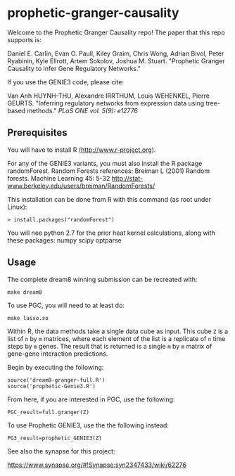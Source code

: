 # prophetic-granger-causality

Welcome to the Prophetic Granger Causality repo! The paper that this repo supports is:

Daniel E. Carlin, Evan O. Paull, Kiley Graim, Chris Wong, Adrian Bivol, Peter Ryabinin, Kyle Ellrott, Artem Sokolov, Joshua M. Stuart. "Prophetic Granger Causality to infer Gene Regulatory Networks."

If you use the GENIE3 code, please cite:

Van Anh HUYNH-THU, Alexandre IRRTHUM, Louis WEHENKEL, Pierre GEURTS. "Inferring regulatory networks from expression data using tree-based methods." *PLoS ONE vol. 5(9): e12776*

## Prerequisites

You will have to install R (http://www.r-project.org).

For any of the GENIE3 variants, you must also install the R package randomForest.
Random Forests references:
Breiman L (2001) Random forests. Machine Learning 45: 5-32
http://stat-www.berkeley.edu/users/breiman/RandomForests/

This installation can be done from R with this command (as root under Linux):
```
> install.packages("randomForest")
```

You will nee python 2.7 for the prior heat kernel calculations, along with these packages:
numpy
scipy
optparse

## Usage

The complete dream8 winning submission can be recreated with:
```
make dream8
```
To use PGC, you will need to at least do:
```
make lasso.so
```
Within R, the data methods take a single data cube as input.  This cube `Z` is a list of `n` by `m`
matrices, where each element of the list is a replicate of `n` time steps by `m` genes.  The result that
is returned is a single `m` by `m` matrix of gene-gene interaction predictions.

Begin by executing the following:
```
source('dream8-granger-full.R')
source('prophetic-Genie3.R')
```
From here, if you are interested in PGC, use the following:

```
PGC_result=full.granger(Z)
```
To use Prophetic GENIE3, use the the following instead:
```
PG3_result=prophetic_GENIE3(Z)
```
See also the synapse for this project:

https://www.synapse.org/#!Synapse:syn2347433/wiki/62276
